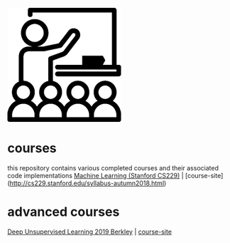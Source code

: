 ![alt text](https://github.com/hadze/misc/blob/master/Science-Classroom-icon.png)

# courses
this repository contains various completed courses and their associated code implementations 
[Machine Learning (Stanford CS229)](https://sites.google.com/view/berkeley-cs294-158-sp19/home) | [course-site] (http://cs229.stanford.edu/syllabus-autumn2018.html)

# advanced courses
[Deep Unsupervised Learning 2019 Berkley](https://www.youtube.com/channel/UCf4SX8kAZM_oGcZjMREsU9w/videos) | [course-site](https://sites.google.com/view/berkeley-cs294-158-sp19/home)
